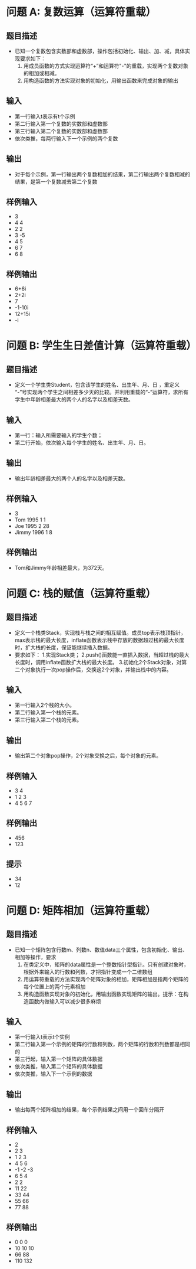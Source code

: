 # 问题 A: 复数运算（运算符重载）

## 题目描述

+ 已知一个复数包含实数部和虚数部，操作包括初始化、输出、加、减，具体实现要求如下：
  1. 用成员函数的方式实现运算符“+”和运算符"-"的重载，实现两个复数对象的相加或相减。
  2. 用构造函数的方法实现对象的初始化，用输出函数来完成对象的输出

## 输入

+ 第一行输入t表示有t个示例
+ 第二行输入第一个复数的实数部和虚数部
+ 第三行输入第二个复数的实数部和虚数部
+ 依次类推，每两行输入下一个示例的两个复数

## 输出

+ 对于每个示例，第一行输出两个复数相加的结果，第二行输出两个复数相减的结果，是第一个复数减去第二个复数

## 样例输入

+ 3
+ 4 4
+ 2 2
+ 3 -5
+ 4 5
+ 6 7
+ 6 8

## 样例输出

+ 6+6i
+ 2+2i
+ 7
+ -1-10i
+ 12+15i
+ -i

# 问题 B: 学生生日差值计算（运算符重载）

## 题目描述

+ 定义一个学生类Student，包含该学生的姓名、出生年、月、日 ，重定义 “-”号实现两个学生之间相差多少天的比较。并利用重载的“-”运算符，求所有学生中年龄相差最大的两个人的名字以及相差天数。

## 输入

+ 第一行：输入所需要输入的学生个数；
+ 第二行开始，依次输入每个学生的姓名、出生年、月、日。

## 输出

+ 输出年龄相差最大的两个人的名字以及相差天数。

## 样例输入

+ 3
+ Tom 1995 1 1
+ Joe 1995 2 28
+ Jimmy 1996 1 8

## 样例输出

+ Tom和Jimmy年龄相差最大，为372天。

# 问题 C: 栈的赋值（运算符重载）

## 题目描述

+ 定义一个栈类Stack，实现栈与栈之间的相互赋值。成员top表示栈顶指针，max表示栈的最大长度，inflate函数表示栈中存放的数据超过栈的最大长度时，扩大栈的长度，保证能继续插入数据。
+ 要求如下：
  1.实现Stack类；
  2.push()函数能一直插入数据，当超过栈的最大长度时，调用inflate函数扩大栈的最大长度。
  3.初始化2个Stack对象，对第二个对象执行一次pop操作后，交换这2个对象，并输出栈中的内容。

## 输入

+ 第一行输入2个栈的大小。
+ 第二行输入第一个栈的元素。
+ 第三行输入第二个栈的元素。

## 输出

+ 输出第二个对象pop操作，2个对象交换之后，每个对象的元素。

## 样例输入

+ 3 4
+ 1 2 3
+ 4 5 6 7

## 样例输出

+ 456
+ 123

## 提示

+ 34
+ 12

# 问题 D: 矩阵相加（运算符重载）

## 题目描述

+ 已知一个矩阵包含行数m、列数n、数值data三个属性，包含初始化、输出、相加等操作，要求
  1. 在类定义中，矩阵的data属性是一个整数指针型指针。只有创建对象时，根据外来输入的行数和列数，才把指针变成一个二维数组
  2. 用运算符重载的方法实现两个矩阵对象的相加，矩阵相加是指两个矩阵的每个位置上的两个元素相加
  3. 用构造函数实现对象的初始化，用输出函数实现矩阵的输出。提示：在构造函数内做输入可以减少很多麻烦

## 输入

+ 第一行输入t表示t个实例
+ 第二行输入第一个示例的矩阵的行数和列数，两个矩阵的行数和列数都是相同的
+ 第三行起，输入第一个矩阵的具体数据
+ 依次类推，输入第二个矩阵的具体数据
+ 依次类推，输入下一个示例的数据

## 输出

+ 输出每两个矩阵相加的结果，每个示例结果之间用一个回车分隔开

## 样例输入

+ 2
+ 2 3
+ 1 2 3 
+ 4 5 6
+ -1 -2 -3
+ 6 5 4
+ 2 2
+ 11 22
+ 33 44
+ 55 66
+ 77 88

## 样例输出

+ 0 0 0
+ 10 10 10
+ 66 88
+ 110 132

